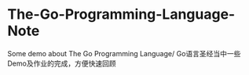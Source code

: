 # The-Go-Programming-Language-Note
Some demo about The Go Programming Language/ Go语言圣经当中一些Demo及作业的完成，方便快速回顾
